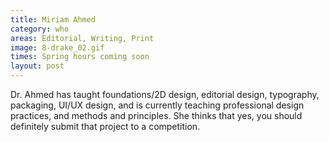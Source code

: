 ```yaml
---
title: Miriam Ahmed
category: who
areas: Editorial, Writing, Print
image: 8-drake_02.gif
times: Spring hours coming soon
layout: post
---
```

Dr. Ahmed has taught foundations/2D design, editorial design, typography, packaging, UI/UX design, and is currently teaching professional design practices, and methods and principles. She thinks that yes, you should definitely submit that project to a competition.
